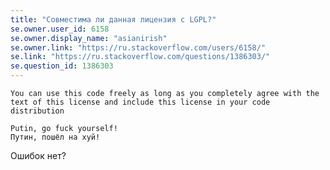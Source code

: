```yaml
---
title: "Совместима ли данная лицензия с LGPL?"
se.owner.user_id: 6158
se.owner.display_name: "asianirish"
se.owner.link: "https://ru.stackoverflow.com/users/6158/"
se.link: "https://ru.stackoverflow.com/questions/1386303/"
se.question_id: 1386303
---
```


    You can use this code freely as long as you completely agree with the text of this license and include this license in your code distribution
    
    Putin, go fuck yourself!
    Путин, пошёл на хуй!

Ошибок нет?
